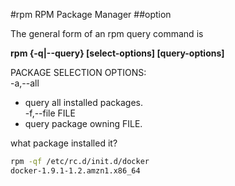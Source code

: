 #rpm
RPM Package Manager
##option




The general form of an rpm query command is

__rpm {-q|--query} [select-options] [query-options]__

PACKAGE SELECTION OPTIONS:  
-a,--all
- query all installed packages.  
-f,--file FILE
- query package owning FILE.

what package installed it?
```bash
rpm -qf /etc/rc.d/init.d/docker
docker-1.9.1-1.2.amzn1.x86_64
```
